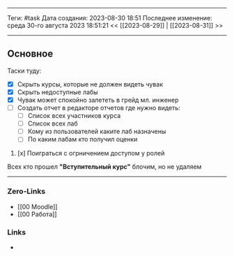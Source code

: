 ___
Теги: #task 
Дата создания: 2023-08-30 18:51 
Последнее изменение: среда 30-го августа 2023 18:51:21
<< [[2023-08-29]] | [[2023-08-31]] >> 
___
## Основное

Таски туду:
- [x] Скрыть курсы, которые не должен видеть чувак
- [x] Скрыть недоступные лабы 
- [x] Чувак может спокойно залететь в грейд мл. инженер
- [ ] Создать отчет в редакторе отчетов где нужно видеть:
	- [ ] Список всех участников курса
	- [ ] Список всех лаб
	- [ ] Кому из пользователей каките лаб назначены
	- [ ] По каким лабам кто получил оценки
1. [x] Поиграться с огрничением доступом у ролей

Всех кто прошел **"Вступительный курс"** блочим, но не удаляем

___
### Zero-Links
- [[00 Moodle]]
- [[00 Работа]]

### Links
- 
